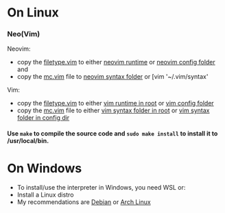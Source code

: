 # On Linux

### Neo(Vim)
Neovim:
- copy the [filetype.vim](./editor/vim/filetype.vim) to either [neovim runtime](/usr/share/nvim/runtime/) or [neovim config folder](~/.config/nvim) and 
- copy the [mc.vim](./editor/vim/mc.vim) file to [neovim syntax folder](/usr/share/neovim/runtime/syntax/) or [vim '~/.vim/syntax'

Vim:
- copy the [filetype.vim](./editor/vim/filetype.vim) to either [vim runtime in root](/usr/share/vim90/) or [vim config folder](~/.vim)
- copy the [mc.vim](./editor/vim/mc.vim) file to either [vim syntax folder in root](/usr/share/vim90/syntax/) or [vim syntax folder in config dir](~/.vim/syntax)

#### Use `make` to compile the source code and `sudo make install` to install it to /usr/local/bin.

# On Windows
- To install/use the interpreter in Windows, you need WSL or:
- Install a Linux distro
- My recommendations are [Debian](https://debian.org) or [Arch Linux](https://archlinux.org)
